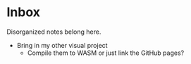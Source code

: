 # Inbox

Disorganized notes belong here.

- Bring in my other visual project
  - Compile them to WASM or just link the GitHub pages?
